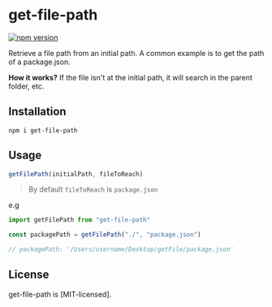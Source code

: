 # get-file-path

[![npm version][npm-badge]][npm]

Retrieve a file path from an initial path.
A common example is to get the path of a package.json.

**How it works?**
If the file isn't at the initial path, it will search in the parent folder, etc.

## Installation

```shell
npm i get-file-path
```

## Usage

```js
getFilePath(initialPath, fileToReach)
```

> By default `fileToReach` is `package.json`

e.g

```js
import getFilePath from "get-file-path"

const packagePath = getFilePath("./", "package.json")

// packagePath: '/Users/username/Desktop/getFile/package.json'
```

## License

get-file-path is [MIT-licensed].

[npm-badge]: https://badge.fury.io/js/get-file-path.svg
[npm]: https://www.npmjs.com/package/get-file-path
